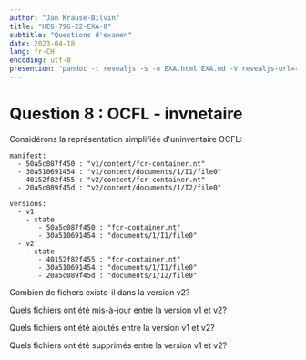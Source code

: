 ```yaml
---
author: "Jan Krause-Bilvin"
title: "HEG-796-22-EXA-8"
subtitle: "Questions d'examen"
date: 2023-04-18
lang: fr-CH
encoding: utf-8
presention: "pandoc -t revealjs -s -o EXA.html EXA.md -V revealjs-url=reveal.js -V theme=white --katex; pandoc -t html5 -o 030-tp.pdf 030-tp.md"
---
```


# Question 8 : OCFL - invnetaire



Considérons la représentation simplifiée d'uninventaire OCFL:

```
manifest:
  - 50a5c087f450 : "v1/content/fcr-container.nt"
  - 30a510691454 : "v1/content/documents/1/I1/file0"
  - 40152f82f455 : "v2/content/fcr-container.nt"
  - 20a5c089f45d : "v2/content/documents/1/I2/file0"

versions:
  - v1
    - state
	   - 50a5c087f450 : "fcr-container.nt"
       - 30a510691454 : "documents/1/I1/file0"  
  - v2
    - state
	   - 40152f82f455 : "fcr-container.nt"
       - 30a510691454 : "documents/1/I1/file0"  
       - 20a5c089f45d : "documents/1/I2/file0" 
```

Combien de fichers existe-il dans la version v2?

Quels fichiers ont été mis-à-jour entre la version v1 et v2?

Quels fichiers ont été ajoutés entre la version v1 et v2?

Quels fichiers ont été supprimés entre la version v1 et v2?




